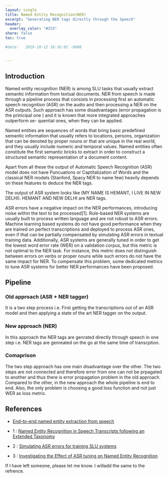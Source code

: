 ```yaml
---
layout: single
title: Named Entity Recognition(NER) 
excerpt: "Generating NER tags directly through the Speech"
header:
  overlay_color: "#333"
share: false
toc: true

#date:   2019-10-12 16:16:01 -0600


---
```


## Introduction

 Named entity recognition (NER) is among SLU tasks that usually extract semantic information from textual documents.  NER from speech is made through a pipeline process that consists in processing first an automatic speech recognition (ASR) on the audio and then processing a NER on the ASR outputs. Such approach has some disadvantages (error propagation is the prinicipal one ) and it is known that more integrated approaches outperform se- quential ones, when they can be applied. 

 Named entities are sequences of words that bring basic predefined semantic information that usually refers to locations, persons, organization that can be denoted by proper nouns or that are unique in the real world, and they usually include numeric and temporal values. Named entities often constitute the first semantic bricks to extract in order to construct a structured semantic representation of a document content.

 Apart from all these the output of Automatic Speech Recognition (ASR) model does not have Puncuations or Captitalization of Words and the classical NER models (Stanford, Spacy NER to name few) heavily depends on these features to deduce the NER tags.

 The output of ASR system looks like (MY NAME IS HEMANT, I LIVE IN NEW DELHI). HEMANT AND NEW DELHI are NER tags.

 ASR errors have a negative impact on the NER performances, introducing noise within the text to be processed[1]. Rule-based NER systems are usually built to process written language and are not robust to ASR errors. Machine learning based systems do not have good performance when they are trained on perfect transcriptions and deployed to process ASR ones, even if that can be partially compensated by simulating ASR errors in textual training data. Additionally, ASR systems are generally tuned in order to get the lowest word error rate (WER) on a validation corpus, but this metric is not optimal to the NER task. For instance, this metric does not distinguish between errors on verbs or proper nouns while such errors do not have the same impact for NER. To compensate this problem, some dedicated metrics to tune ASR systems for better NER performances have been proposed.

## Pipeline
### Old approach (ASR + NER tagger)
It is a two step process i.e. First getting the transcriptions out of an ASR model and then applying a state of the art NER tagger on the output.
### New approach (NER)
In this approach the NER tags are genrated directly through speech in one step i.e. NER tags are genreated on the go at the same time of transcption.
### Comaprison
The two step approach has one main disadvantage over the other. The two steps are not connected and therefore error from one can not be prpagated to another and thus  there is error propagation problem in the old approach.
Compared to the other, in the new approach the whole pipeline is end to end. Also, the only problem is choosing a good loss function and not just WER as loss metric.


## References

+ [End-to-end named entity extraction from speech](https://arxiv.org/pdf/1805.12045.pdf)

+ 1 : [Named Entity Recognition in Speech Transcripts following an Extended
Taxonomy](https://www.isca-speech.org/archive/slam_2013/papers/slm3_061.pdf)

+ 2 : [Simulating ASR errors for training SLU systems](https://www.aclweb.org/anthology/L18-1499.pdf)

+ 3 : [Investigating the Effect of ASR tuning on Named Entity Recognition](https://www.isca-speech.org/archive/Interspeech_2017/pdfs/1482.PDF)

If I have left someone, please let me know. I willadd the same to the refrence.
